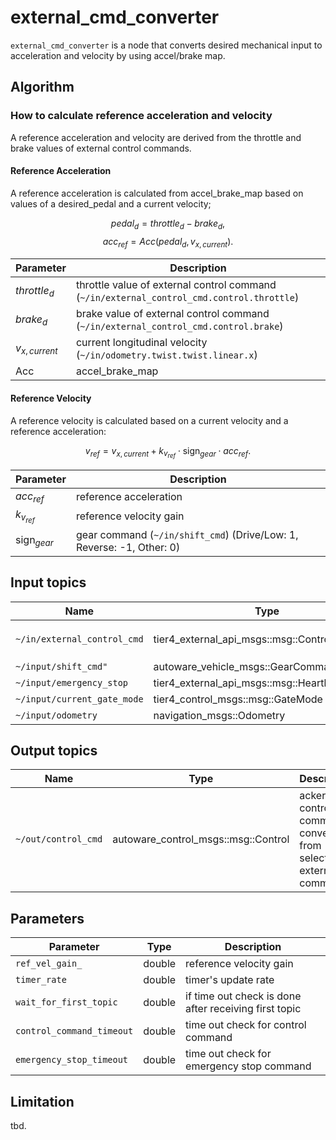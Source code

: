 # external_cmd_converter

`external_cmd_converter` is a node that converts desired mechanical input to acceleration and velocity by using accel/brake map.

## Algorithm

### How to calculate reference acceleration and velocity

A reference acceleration and velocity are derived from the throttle and brake values of external control commands.

#### Reference Acceleration

A reference acceleration is calculated from accel_brake_map based on values of a desired_pedal and a current velocity;

$$
    pedal_d = throttle_d - brake_d,
$$
$$
    acc_{ref} = Acc(pedal_d, v_{x,current}). 
$$

| Parameter       | Description                                                                               |
| --------------- | ----------------------------------------------------------------------------------------- |
| $throttle_d$    | throttle value of external control command (`~/in/external_control_cmd.control.throttle`) |
| $brake_d$       | brake value of external control command (`~/in/external_control_cmd.control.brake`)       |
| $v_{x,current}$ | current longitudinal velocity (`~/in/odometry.twist.twist.linear.x`)                      |
| Acc             | accel_brake_map                                                                           |

#### Reference Velocity

A reference velocity is calculated based on a current velocity and a reference acceleration:

$$
v_{ref} =
    v_{x,current} + k_{v_{ref}} \cdot \text{sign}_{gear} \cdot acc_{ref}.
$$

| Parameter            | Description                                                           |
| -------------------- | --------------------------------------------------------------------- |
| $acc_{ref}$          | reference acceleration                                                |
| $k_{v_{ref}}$        | reference velocity gain                                               |
| $\text{sign}_{gear}$ | gear command (`~/in/shift_cmd`) (Drive/Low: 1, Reverse: -1, Other: 0) |

## Input topics

| Name                        | Type                                         | Description                                                                                                       |
| --------------------------- | -------------------------------------------- | ----------------------------------------------------------------------------------------------------------------- |
| `~/in/external_control_cmd` | tier4_external_api_msgs::msg::ControlCommand | target `throttle/brake/steering_angle/steering_angle_velocity` is necessary to calculate desired control command. |
| `~/input/shift_cmd"`        | autoware_vehicle_msgs::GearCommand           | current command of gear.                                                                                          |
| `~/input/emergency_stop`    | tier4_external_api_msgs::msg::Heartbeat      | emergency heart beat for external command.                                                                        |
| `~/input/current_gate_mode` | tier4_control_msgs::msg::GateMode            | topic for gate mode.                                                                                              |
| `~/input/odometry`          | navigation_msgs::Odometry                    | twist topic in odometry is used.                                                                                  |

## Output topics

| Name                | Type                                | Description                                                        |
| ------------------- | ----------------------------------- | ------------------------------------------------------------------ |
| `~/out/control_cmd` | autoware_control_msgs::msg::Control | ackermann control command converted from selected external command |

## Parameters

| Parameter                 | Type   | Description                                           |
| ------------------------- | ------ | ----------------------------------------------------- |
| `ref_vel_gain_`           | double | reference velocity gain                               |
| `timer_rate`              | double | timer's update rate                                   |
| `wait_for_first_topic`    | double | if time out check is done after receiving first topic |
| `control_command_timeout` | double | time out check for control command                    |
| `emergency_stop_timeout`  | double | time out check for emergency stop command             |

## Limitation

tbd.
